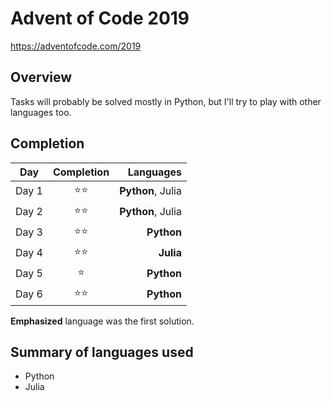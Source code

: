# Advent of Code 2019
https://adventofcode.com/2019

## Overview
Tasks will probably be solved mostly in Python, but I'll try to play with other languages too.

## Completion
| Day   | Completion | Languages |
|-------|:----------:|----------:|
| Day 1 | ⭐⭐ | **Python**, Julia |
| Day 2 | ⭐⭐ | **Python**, Julia |
| Day 3 | ⭐⭐ | **Python** |
| Day 4 | ⭐⭐ | **Julia** |
| Day 5 | ⭐ | **Python** |
| Day 6 | ⭐⭐ | **Python** |

**Emphasized** language was the first solution.

## Summary of languages used
+ Python
+ Julia
